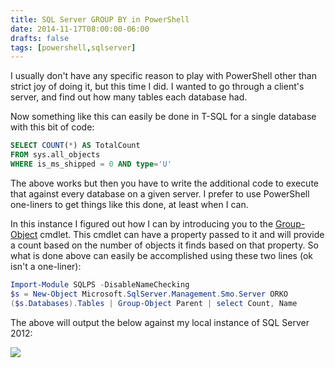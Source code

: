 ```yaml
---
title: SQL Server GROUP BY in PowerShell
date: 2014-11-17T08:00:00-06:00
drafts: false
tags: [powershell,sqlserver]
---
```


I usually don't have any specific reason to play with PowerShell other than strict joy of doing it, but this time I did. I wanted to go through a client's server, and find out how many tables each database had.

Now something like this can easily be done in T-SQL for a single database with this bit of code:

```sql
SELECT COUNT(*) AS TotalCount
FROM sys.all_objects
WHERE is_ms_shipped = 0 AND type='U'
```

The above works but then you have to write the additional code to execute that against every database on a given server. I prefer to use PowerShell one-liners to get things like this done, at least when I can.

In this instance I figured out how I can by introducing you to the <a href="http://technet.microsoft.com/en-us/library/ee176864.aspx" target="_blank">Group-Object</a> cmdlet. This cmdlet can have a property passed to it and will provide a count based on the number of objects it finds based on that property. So what is done above can easily be accomplished using these two lines (ok isn't a one-liner):

```powershell
Import-Module SQLPS -DisableNameChecking
$s = New-Object Microsoft.SqlServer.Management.Smo.Server ORKO
($s.Databases).Tables | Group-Object Parent | select Count, Name
```

The above will output the below against my local instance of SQL Server 2012:

![](/img/groupobject.png)
